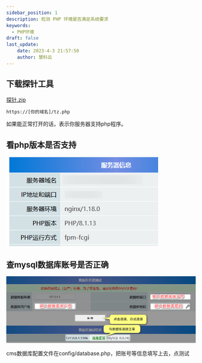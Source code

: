 ```yaml
---
sidebar_position: 1
description: 检测 PHP 环境是否满足系统要求
keywords:
  - PHP环境
draft: false
last_update:
    date: 2023-4-3 21:57:50
    author: 慧科云
---
```


## 下载探针工具

[<icon icon="fa-regular fa-file-zipper" size="lg" /> 探针.zip](/探针.zip)

```html title='解压后的tz.php文件放到网站目录中，并通过url进行访问'
https://[你的域名]/tz.php
```

如果能正常打开的话，表示你服务器支持php程序。

## 看php版本是否支持

![运行环境](./images/16785231616bc4b2.png)

## 查mysql数据库账号是否正确

![检查mysql数据库账号是否正确](./images/202303200915650.png)

cms数据库配置文件在config/database.php，把账号等信息填写上去，点测试
